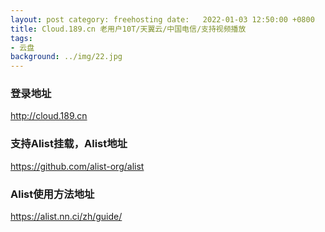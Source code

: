 ```yaml
---
layout: post category: freehosting date:   2022-01-03 12:50:00 +0800
title: Cloud.189.cn 老用户10T/天翼云/中国电信/支持视频播放
tags:
- 云盘
background: ../img/22.jpg
---
```




### 登录地址<br>
http://cloud.189.cn

### 支持Alist挂载，Alist地址<br>
https://github.com/alist-org/alist

### Alist使用方法地址<br>
https://alist.nn.ci/zh/guide/
